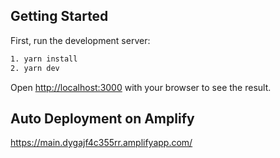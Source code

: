 ## Getting Started

First, run the development server:

```bash
1. yarn install
2. yarn dev
```

Open [http://localhost:3000](http://localhost:3000) with your browser to see the result.

## Auto Deployment on Amplify
https://main.dygajf4c355rr.amplifyapp.com/
